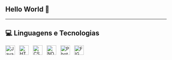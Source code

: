 ## Hello World 👋
-----------------

## 💻 Linguagens e Tecnologias

 <img 
   align="left" 
   alt="JavaScript" 
   title="JavaScript"
   width="30px" 
   style="padding-right: 10px;"
   src="https://cdn.jsdelivr.net/gh/devicons/devicon@latest/icons/javascript/javascript-original.svg"
/>

 <img 
   align="left" 
   alt="HTML" 
   title="HTML"
   width="30px" 
   style="padding-right: 10px;"
 src="https://cdn.jsdelivr.net/gh/devicons/devicon@latest/icons/html5/html5-original.svg" 
 />

<img 
 align="left" 
   alt="CSS" 
   title="CSS"
   width="30px" 
   style="padding-right: 10px;"
src="https://cdn.jsdelivr.net/gh/devicons/devicon@latest/icons/css3/css3-original.svg" 
/>

<img 
align="left" 
   alt="NODE.JS" 
   title="NODE.JS"
   width="30px" 
   style="padding-right: 10px;"
src="https://cdn.jsdelivr.net/gh/devicons/devicon@latest/icons/nodejs/nodejs-original-wordmark.svg" />

<img 
align="left" 
   alt="Photoshop" 
   title="Photoshop"
   width="30px" 
   style="padding-right: 10px;"
src="https://cdn.jsdelivr.net/gh/devicons/devicon@latest/icons/photoshop/photoshop-original.svg" />

<img 
align="left" 
   alt="FIGMA" 
   title="FIGMA"
   width="30px" 
   style="padding-right: 10px;"
src="https://cdn.jsdelivr.net/gh/devicons/devicon@latest/icons/figma/figma-original.svg" />


